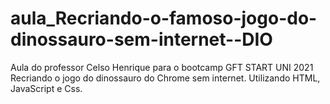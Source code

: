 # aula_Recriando-o-famoso-jogo-do-dinossauro-sem-internet--DIO
Aula do professor Celso Henrique para o bootcamp GFT START UNI 2021
Recriando o jogo do dinossauro do Chrome sem internet. Utilizando HTML, JavaScript e Css. 
